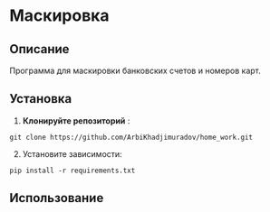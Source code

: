 # Маскировка

## Описание
Программа для маскировки банковских счетов и номеров карт.
## Установка
1. **Клонируйте репозиторий** :
```
git clone https://github.com/ArbiKhadjimuradov/home_work.git
```
2. Установите зависимости:
```
pip install -r requirements.txt
```
## **Использование**


